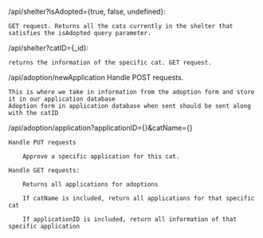 /api/shelter?isAdopted={true, false, undefined}: 

    GET request. Returns all the cats currently in the shelter that satisfies the isAdopted query parameter.

/api/shelter?catID={_id}: 

    returns the information of the specific cat. GET request.

/api/adoption/newApplication
    Handle POST requests. 
	
	This is where we take in information from the adoption form and store it in our application database
    Adoption form in application database when sent should be sent along with the catID
	
/api/adoption/application?applicationID={}&catName={}

    Handle PUT requests
	
        Approve a specific application for this cat.
		
    Handle GET requests:
	
        Returns all applications for adoptions
		
        If catName is included, return all applications for that specific cat
		
        If applicationID is included, return all information of that specific application
